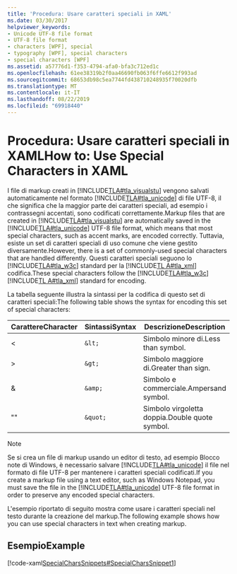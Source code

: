 ```yaml
---
title: 'Procedura: Usare caratteri speciali in XAML'
ms.date: 03/30/2017
helpviewer_keywords:
- Unicode UTF-8 file format
- UTF-8 file format
- characters [WPF], special
- typography [WPF], special characters
- special characters [WPF]
ms.assetid: a57776d1-f353-4794-afa0-bfa3c712ed1c
ms.openlocfilehash: 61ee38319b2f0aa46690fb063f6ffe6612f993ad
ms.sourcegitcommit: 68653db98c5ea7744fd438710248935f70020dfb
ms.translationtype: MT
ms.contentlocale: it-IT
ms.lasthandoff: 08/22/2019
ms.locfileid: "69918440"
---
```

# <a name="how-to-use-special-characters-in-xaml"></a><span data-ttu-id="05343-102">Procedura: Usare caratteri speciali in XAML</span><span class="sxs-lookup"><span data-stu-id="05343-102">How to: Use Special Characters in XAML</span></span>
<span data-ttu-id="05343-103">I file di markup creati in [!INCLUDE[TLA#tla_visualstu](../../../../includes/tlasharptla-visualstu-md.md)] vengono salvati automaticamente nel formato [!INCLUDE[TLA#tla_unicode](../../../../includes/tlasharptla-unicode-md.md)] di file UTF-8, il che significa che la maggior parte dei caratteri speciali, ad esempio i contrassegni accentati, sono codificati correttamente.</span><span class="sxs-lookup"><span data-stu-id="05343-103">Markup files that are created in [!INCLUDE[TLA#tla_visualstu](../../../../includes/tlasharptla-visualstu-md.md)] are automatically saved in the [!INCLUDE[TLA#tla_unicode](../../../../includes/tlasharptla-unicode-md.md)] UTF-8 file format, which means that most special characters, such as accent marks, are encoded correctly.</span></span> <span data-ttu-id="05343-104">Tuttavia, esiste un set di caratteri speciali di uso comune che viene gestito diversamente.</span><span class="sxs-lookup"><span data-stu-id="05343-104">However, there is a set of commonly-used special characters that are handled differently.</span></span> <span data-ttu-id="05343-105">Questi caratteri speciali seguono lo [!INCLUDE[TLA#tla_w3c](../../../../includes/tlasharptla-w3c-md.md)] standard per la [!INCLUDE[TL A#tla_xml](../../../../includes/tlasharptla-xml-md.md)] codifica.</span><span class="sxs-lookup"><span data-stu-id="05343-105">These special characters follow the [!INCLUDE[TLA#tla_w3c](../../../../includes/tlasharptla-w3c-md.md)] [!INCLUDE[TL A#tla_xml](../../../../includes/tlasharptla-xml-md.md)] standard for encoding.</span></span>  
  
 <span data-ttu-id="05343-106">La tabella seguente illustra la sintassi per la codifica di questo set di caratteri speciali:</span><span class="sxs-lookup"><span data-stu-id="05343-106">The following table shows the syntax for encoding this set of special characters:</span></span>  
  
|<span data-ttu-id="05343-107">Carattere</span><span class="sxs-lookup"><span data-stu-id="05343-107">Character</span></span>|<span data-ttu-id="05343-108">Sintassi</span><span class="sxs-lookup"><span data-stu-id="05343-108">Syntax</span></span>|<span data-ttu-id="05343-109">Descrizione</span><span class="sxs-lookup"><span data-stu-id="05343-109">Description</span></span>|  
|---------------|------------|-----------------|  
|<|`&lt;`|<span data-ttu-id="05343-110">Simbolo minore di.</span><span class="sxs-lookup"><span data-stu-id="05343-110">Less than symbol.</span></span>|  
|>|`&gt;`|<span data-ttu-id="05343-111">Simbolo maggiore di.</span><span class="sxs-lookup"><span data-stu-id="05343-111">Greater than sign.</span></span>|  
|&|`&amp;`|<span data-ttu-id="05343-112">Simbolo e commerciale.</span><span class="sxs-lookup"><span data-stu-id="05343-112">Ampersand symbol.</span></span>|  
|<span data-ttu-id="05343-113">"</span><span class="sxs-lookup"><span data-stu-id="05343-113">"</span></span>|`&quot;`|<span data-ttu-id="05343-114">Simbolo virgoletta doppia.</span><span class="sxs-lookup"><span data-stu-id="05343-114">Double quote symbol.</span></span>|  
  
> [!NOTE]
> <span data-ttu-id="05343-115">Se si crea un file di markup usando un editor di testo, ad esempio Blocco note di Windows, è necessario salvare [!INCLUDE[TLA#tla_unicode](../../../../includes/tlasharptla-unicode-md.md)] il file nel formato di file UTF-8 per mantenere i caratteri speciali codificati.</span><span class="sxs-lookup"><span data-stu-id="05343-115">If you create a markup file using a text editor, such as Windows Notepad, you must save the file in the [!INCLUDE[TLA#tla_unicode](../../../../includes/tlasharptla-unicode-md.md)] UTF-8 file format in order to preserve any encoded special characters.</span></span>  
  
 <span data-ttu-id="05343-116">L'esempio riportato di seguito mostra come usare i caratteri speciali nel testo durante la creazione del markup.</span><span class="sxs-lookup"><span data-stu-id="05343-116">The following example shows how you can use special characters in text when creating markup.</span></span>  
  
## <a name="example"></a><span data-ttu-id="05343-117">Esempio</span><span class="sxs-lookup"><span data-stu-id="05343-117">Example</span></span>  
 [!code-xaml[SpecialCharsSnippets#SpecialCharsSnippet1](~/samples/snippets/csharp/VS_Snippets_Wpf/SpecialCharsSnippets/CS/Window1.xaml#specialcharssnippet1)]
